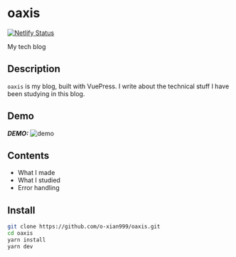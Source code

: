 # oaxis

[![Netlify Status](https://api.netlify.com/api/v1/badges/436a3a61-2faf-48d4-9600-22a265c78284/deploy-status)](https://app.netlify.com/sites/o-xian/deploys)

My tech blog

## Description

`oaxis` is my blog, built with VuePress. I write about the technical stuff I have been studying in this blog.

## Demo

***DEMO:***
![demo](demo.gif)

## Contents

- What I made
- What I studied
- Error handling

## Install

```sh
git clone https://github.com/o-xian999/oaxis.git
cd oaxis
yarn install
yarn dev
```
